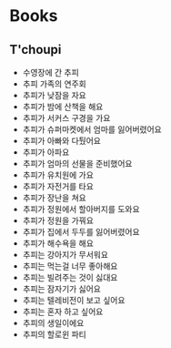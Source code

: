 # Books
## T'choupi
* 수영장에 간 추피
* 추피 가족의 연주회
* 추피가 낮잠을 자요
* 추피가 밤에 산책을 해요
* 추피가 서커스 구경을 가요
* 추피가 슈퍼마켓에서 엄마를 잃어버렸어요
* 추피가 아빠와 다퉜어요
* 추피가 아파요
* 추피가 엄마의 선물을 준비했어요
* 추피가 유치원에 가요
* 추피가 자전거를 타요
* 추피가 장난을 쳐요
* 추피가 정원에서 할아버지를 도와요
* 추피가 정원을 가꿔요
* 추피가 집에서 두두를 잃어버렸어요
* 추피가 해수욕을 해요
* 추피는 강아지가 무서워요
* 추피는 먹는걸 너무 좋아해요
* 추피는 빌려주는 것이 싫대요
* 추피는 잠자기가 싫어요
* 추피는 텔레비전이 보고 싶어요
* 추피는 혼자 하고 싶어요
* 추피의 생일이에요
* 추피의 할로윈 파티
